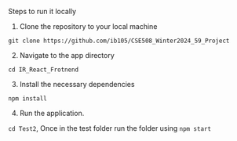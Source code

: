 Steps to run it locally

1. Clone the repository to your local machine

`git clone https://github.com/ib105/CSE508_Winter2024_59_Project`

2. Navigate to the app directory

`cd IR_React_Frotnend`

3. Install the necessary dependencies

`npm install`

4. Run the application.

`cd Test2`, Once in the test folder run the folder using `npm start` 

